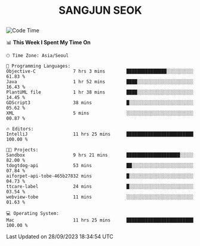 <h1>
 <p align="center">
   SANGJUN SEOK
 </p>
</h1>

<!--START_SECTION:waka-->
![Code Time](http://img.shields.io/badge/Code%20Time-2%2C857%20hrs%2021%20mins-blue)

📊 **This Week I Spent My Time On** 

```text
🕑︎ Time Zone: Asia/Seoul

💬 Programming Languages: 
Objective-C              7 hrs 3 mins        ███████████████░░░░░░░░░░   61.83 % 
Java                     1 hr 52 mins        ████░░░░░░░░░░░░░░░░░░░░░   16.43 % 
PlantUML file            1 hr 38 mins        ████░░░░░░░░░░░░░░░░░░░░░   14.45 % 
GDScript3                38 mins             █░░░░░░░░░░░░░░░░░░░░░░░░   05.62 % 
XML                      5 mins              ░░░░░░░░░░░░░░░░░░░░░░░░░   00.87 % 

🔥 Editors: 
IntelliJ                 11 hrs 25 mins      █████████████████████████   100.00 % 

🐱‍💻 Projects: 
Sandbox                  9 hrs 21 mins       ████████████████████░░░░░   82.00 % 
tdogtdog-api             53 mins             ██░░░░░░░░░░░░░░░░░░░░░░░   07.84 % 
aiforpet-api-tobe-465b27832 mins             █░░░░░░░░░░░░░░░░░░░░░░░░   04.73 % 
ttcare-label             24 mins             █░░░░░░░░░░░░░░░░░░░░░░░░   03.54 % 
webview-tobe             11 mins             ░░░░░░░░░░░░░░░░░░░░░░░░░   01.63 % 

💻 Operating System: 
Mac                      11 hrs 25 mins      █████████████████████████   100.00 % 
```


 Last Updated on 28/09/2023 18:34:54 UTC
<!--END_SECTION:waka-->
